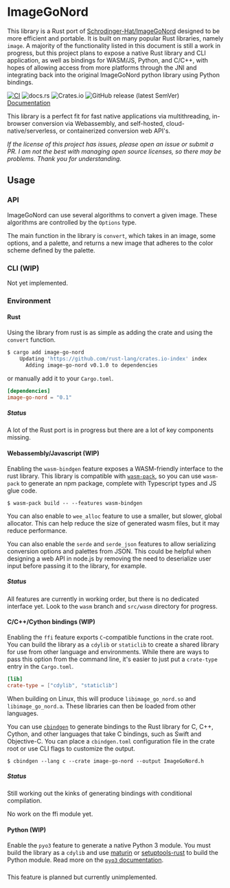 # ImageGoNord

This library is a Rust port of [Schrodinger-Hat/ImageGoNord](https://github.com/Schrodinger-Hat/ImageGoNord) designed to be more efficient and portable. It is built on many popular Rust libraries, namely `image`. A majority of the functionality listed in this document is still a work in progress, but this project plans to expose a native Rust library and CLI application, as well as bindings for WASM/JS, Python, and C/C++, with hopes of allowing access from more platforms through the JNI and integrating back into the original ImageGoNord python library using Python bindings.

[![CI](https://github.com/Spaceface16518/ImageGoNord/actions/workflows/rust-ci.yml/badge.svg)](https://github.com/Spaceface16518/ImageGoNord/actions/workflows/rust-ci.yml)
![docs.rs](https://img.shields.io/docsrs/image-go-nord)
![Crates.io](https://img.shields.io/crates/d/image-go-nord)
![GitHub release (latest SemVer)](https://img.shields.io/github/v/release/Spaceface16518/ImageGoNord?sort=semver)
[Documentation](https://spaceface16518.github.io/ImageGoNord)

This library is a perfect fit for fast native applications via multithreading, in-browser conversion via Webassembly, and self-hosted, cloud-native/serverless, or containerized conversion web API's.

*If the license of this project has issues, please open an issue or submit a PR. I am not the best with managing open source licenses, so there may be problems. Thank you for understanding.*

## Usage

### API

ImageGoNord can use several algorithms to convert a given image. These algorithms are controlled by the `Options` type.

The main function in the library is `convert`, which takes in an image, some options, and a palette, and returns a new image that adheres to the color scheme defined by the palette.

### CLI (WIP)

Not yet implemented.

### Environment

#### Rust

Using the library from rust is as simple as adding the crate and using the `convert` function.

```bash
$ cargo add image-go-nord
    Updating 'https://github.com/rust-lang/crates.io-index' index
      Adding image-go-nord v0.1.0 to dependencies
```

or manually add it to your `Cargo.toml`.

```toml
[dependencies]
image-go-nord = "0.1"
```

##### Status

A lot of the Rust port is in progress but there are a lot of key components missing.

#### Webassembly/Javascript (WIP)

Enabling the `wasm-bindgen` feature exposes a WASM-friendly interface to the rust library. This library is compatible with [`wasm-pack`](https://rustwasm.github.io/wasm-pack/), so you can use `wasm-pack` to generate an npm package, complete with Typescript types and JS glue code.

```shell
$ wasm-pack build -- --features wasm-bindgen
```

You can also enable to `wee_alloc` feature to use a smaller, but slower, global allocator. This can help reduce the size of generated wasm files, but it may reduce performance.

You can also enable the `serde` and `serde_json` features to allow serializing conversion options and palettes from JSON. This could be helpful when designing a web API in node.js by removing the need to deserialize user input before passing it to the library, for example.

##### Status

All features are currently in working order, but there is no dedicated interface yet. Look to the `wasm` branch and `src/wasm` directory for progress.

#### C/C++/Cython bindings (WIP)

Enabling the `ffi` feature exports `C`-compatible functions in the crate root. You can build the library as a `cdylib` or `staticlib` to create a shared library for use from other language and environments. While there are ways to pass this option from the command line, it's easier to just put a `crate-type` entry in the `Cargo.toml`.

```toml
[lib]
crate-type = ["cdylib", "staticlib"]
```

When building on Linux, this will produce `libimage_go_nord.so` and `libimage_go_nord.a`. These libraries can then be loaded from other languages.

You can use [`cbindgen`](https://github.com/eqrion/cbindgen) to generate bindings to the Rust library for C, C++, Cython, and other languages that take C bindings, such as Swift and Objective-C. You can place a `cbindgen.toml` configuration file in the crate root or use CLI flags to customize the output.

```shell
$ cbindgen --lang c --crate image-go-nord --output ImageGoNord.h
```

##### Status

Still working out the kinks of generating bindings with conditional compilation.

No work on the ffi module yet.

#### Python (WIP)

Enable the `pyo3` feature to generate a native Python 3 module. You must build the library as a `cdylib` and use [maturin](https://github.com/PyO3/maturin) or [setuptools-rust](https://github.com/PyO3/setuptools-rust) to build the Python module. Read more on the [`pyo3` documentation](https://pyo3.rs/v0.13.2/).

#####

This feature is planned but currently unimplemented.
